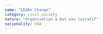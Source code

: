 ```yaml
---
name: "LEADx Change"
category: civil-society
nature: "Organisation à but non lucratif"
nationality: USA
---
```

    